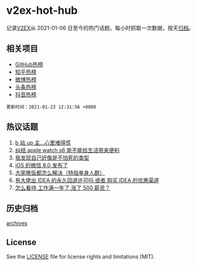 # v2ex-hot-hub

 记录[V2EX](https://www.v2ex.com/)从 2021-01-06 日至今的热门话题。每小时抓取一次数据，按天[归档](archives)。
 
 ## 相关项目

- [GitHub热榜](https://github.com/lonnyzhang423/github-hot-hub)
- [知乎热榜](https://github.com/lonnyzhang423/zhihu-hot-hub)
- [微博热榜](https://github.com/lonnyzhang423/weibo-hot-hub)
- [头条热榜](https://github.com/lonnyzhang423/toutiao-hot-hub)
- [抖音热榜](https://github.com/lonnyzhang423/douyin-hot-hub)


 `更新时间：2021-01-22 12:31:56 +0800`

## 热议话题

1. [b 站 up 主...心里堵得慌](https://www.v2ex.com/t/747217)
1. [纠结 apple watch s6 能不能给生活带来便利](https://www.v2ex.com/t/746977)
1. [我发现自己好像是不怕死的类型](https://www.v2ex.com/t/747083)
1. [iOS 的微信 8.0 发布了](https://www.v2ex.com/t/747150)
1. [大家晚饭都怎么解决（特指单身人群）](https://www.v2ex.com/t/747115)
1. [有大佬出 IDEA 的永久回退许可吗 或者 购买 IDEA 的优惠渠道](https://www.v2ex.com/t/747060)
1. [怎么看待,工作满一年了,涨了 500 薪资？](https://www.v2ex.com/t/747298)

## 历史归档

[archives](archives)

## License

See the [LICENSE](LICENSE) file for license rights and limitations (MIT).
